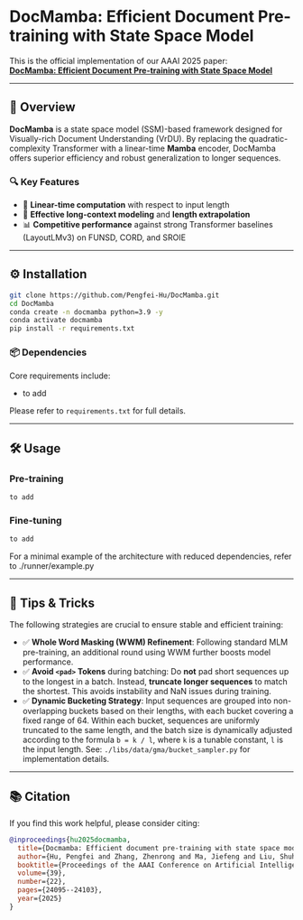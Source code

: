 # DocMamba: Efficient Document Pre-training with State Space Model

This is the official implementation of our AAAI 2025 paper:  
[**DocMamba: Efficient Document Pre-training with State Space Model**](https://ojs.aaai.org/index.php/AAAI/article/view/34584)

---

## 🧾 Overview

**DocMamba** is a state space model (SSM)-based framework designed for Visually-rich Document Understanding (VrDU). By replacing the quadratic-complexity Transformer with a linear-time **Mamba** encoder, DocMamba offers superior efficiency and robust generalization to longer sequences.

### 🔍 Key Features

- 🚀 **Linear-time computation** with respect to input length
- 🧠 **Effective long-context modeling** and **length extrapolation**
- 📊 **Competitive performance** against strong Transformer baselines (LayoutLMv3) on FUNSD, CORD, and SROIE

---

## ⚙️ Installation

```bash
git clone https://github.com/Pengfei-Hu/DocMamba.git
cd DocMamba
conda create -n docmamba python=3.9 -y
conda activate docmamba
pip install -r requirements.txt
```

### 📦 Dependencies

Core requirements include:

- to add

Please refer to `requirements.txt` for full details.

---

## 🛠️ Usage

### Pre-training

```bash
to add
```

### Fine-tuning

```bash
to add
```

For a minimal example of the architecture with reduced dependencies, refer to ./runner/example.py


---

## 🧪 Tips & Tricks

The following strategies are crucial to ensure stable and efficient training:

- ✅ **Whole Word Masking (WWM) Refinement**: Following standard MLM pre-training, an additional round using WWM further boosts model performance.
- ✅ **Avoid `<pad>` Tokens** during batching: Do **not** pad short sequences up to the longest in a batch. Instead, **truncate longer sequences** to match the shortest. This avoids instability and NaN issues during training.
- ✅ **Dynamic Bucketing Strategy**: Input sequences are grouped into non-overlapping buckets based on their lengths, with each bucket covering a fixed range of 64. Within each bucket, sequences are uniformly truncated to the same length, and the batch size is dynamically adjusted according to the formula `b = k / l`, where `k` is a tunable constant, `l` is the input length. See: `./libs/data/gma/bucket_sampler.py` for implementation details.

---

## 📚 Citation

If you find this work helpful, please consider citing:

```bibtex
@inproceedings{hu2025docmamba,
  title={Docmamba: Efficient document pre-training with state space model},
  author={Hu, Pengfei and Zhang, Zhenrong and Ma, Jiefeng and Liu, Shuhang and Du, Jun and Zhang, Jianshu},
  booktitle={Proceedings of the AAAI Conference on Artificial Intelligence},
  volume={39},
  number={22},
  pages={24095--24103},
  year={2025}
}
```
